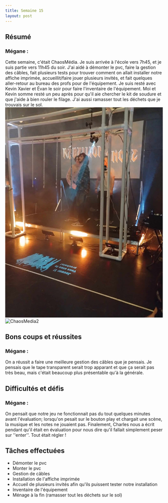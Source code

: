 ```yaml
---
title: Semaine 15
layout: post
---
```


## Résumé

### Mégane :

Cette semaine, c'était ChaosMédia. Je suis arrivée à l'école vers 7h45, et je suis partie vers 11h45 du soir. J'ai aidé à démonter le pvc, faire la gestion des câbles, fait plusieurs tests pour trouver comment on allait installer notre affiche imprimée, accueillit/faire jouer plusieurs invités, et fait quelques aller-retour au bureau des profs pour de l'équipement. Je suis resté avec Kevin Xavier et Évan le soir pour faire l'inventaire de l'équipement. Moi et Kevin somme resté un peu après pour qu'il aie chercher le kit de soudure et que j'aide à bien rouler le filage. J'ai aussi ramasser tout les déchets que je trouvais sur le sol.
![ChaosMedia1](../medias/ChaosMedia1.jpeg)
![ChaosMedia2](../medias/ChaosMedia2.jpeg)


## Bons coups et réussites

### Mégane :

On a réussit a faire une meilleure gestion des câbles que je pensais. Je pensais que le tape transparent serait trop apparant et que ça serait pas très beau, mais c'était beaucoup plus présentable qu'à la générale.

## Difficultés et défis

### Mégane :

On pensait que notre jeu ne fonctionnait pas du tout quelques minutes avant l'évaluation; lorsqu'on pesait sur le bouton play et chargait une scène, la musique et les notes ne jouaient pas. Finalement, Charles nous a écrit pendant qu'il était en évaluation pour nous dire qu'il fallait simplement peser sur ''enter''. Tout était régler !

## Tâches effectuées

- Démonter le pvc
- Monter le pvc
- Gestion de câbles
- Installation de l'affiche imprimée
- Accueil de plusieurs invités afin qu'ils puissent tester notre installation
- Inventaire de l'équipement
- Ménage à la fin (ramasser tout les déchets sur le sol)
